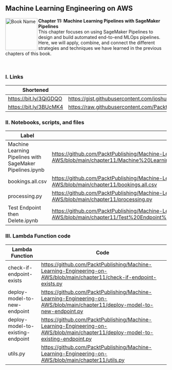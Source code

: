 ## Machine Learning Engineering on AWS

<a href="https://www.packtpub.com/product/machine-learning-engineering-on-aws/9781803247595"><img src="https://static.packt-cdn.com/products/9781803247595/cover/smaller" alt="Book Name" height="100px" align="left"></a>

**Chapter 11: Machine Learning Pipelines with SageMaker Pipelines** <br />
This chapter focuses on using SageMaker Pipelines to design and build automated end-to-end MLOps pipelines. Here, we will apply, combine, and connect the different strategies and techniques we have learned in the previous chapters of this book.

<br />

### I. Links

| Shortened              | Original                                                                                                                                 |
|------------------------|------------------------------------------------------------------------------------------------------------------------------------------|
| https://bit.ly/3QiGDQO | https://gist.githubusercontent.com/joshualat/7e7446e349c5c74166d237f57d5cb6c8/raw/8b6ae660ffcbd0c8ccaad840463da514a02c39e5/processing.py |
| https://bit.ly/3BUcMK4 | https://raw.githubusercontent.com/PacktPublishing/Machine-Learning-Engineering-on-AWS/main/chapter11/bookings.all.csv                    |

### II. Notebooks, scripts, and files

| Label                           | Link                                                                                                                             |
|---------------------------------|----------------------------------------------------------------------------------------------------------------------------------|
| Machine Learning Pipelines with SageMaker Pipelines.ipynb      | https://github.com/PacktPublishing/Machine-Learning-Engineering-on-AWS/blob/main/chapter11/Machine%20Learning%20Pipelines%20with%20SageMaker%20Pipelines.ipynb                                                                          |
| bookings.all.csv                | https://github.com/PacktPublishing/Machine-Learning-Engineering-on-AWS/blob/main/chapter11/bookings.all.csv                      |
| processing.py                   | https://github.com/PacktPublishing/Machine-Learning-Engineering-on-AWS/blob/main/chapter11/processing.py                         |
| Test Endpoint then Delete.ipynb | https://github.com/PacktPublishing/Machine-Learning-Engineering-on-AWS/blob/main/chapter11/Test%20Endpoint%20then%20Delete.ipynb |

### III. Lambda Function code

| Lambda Function                   | Code                                                                                                                            |
|-----------------------------------|---------------------------------------------------------------------------------------------------------------------------------|
| check-if-endpoint-exists          | https://github.com/PacktPublishing/Machine-Learning-Engineering-on-AWS/blob/main/chapter11/check-if-endpoint-exists.py          |
| deploy-model-to-new-endpoint      | https://github.com/PacktPublishing/Machine-Learning-Engineering-on-AWS/blob/main/chapter11/deploy-model-to-new-endpoint.py      |
| deploy-model-to-existing-endpoint | https://github.com/PacktPublishing/Machine-Learning-Engineering-on-AWS/blob/main/chapter11/deploy-model-to-existing-endpoint.py |
| utils.py                          | https://github.com/PacktPublishing/Machine-Learning-Engineering-on-AWS/blob/main/chapter11/utils.py                             |
